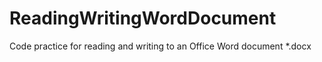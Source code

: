 # ReadingWritingWordDocument
Code practice for reading and writing to an Office Word document *.docx

